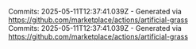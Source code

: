 Commits: 2025-05-11T12:37:41.039Z - Generated via https://github.com/marketplace/actions/artificial-grass
<br>
Commits: 2025-05-11T12:37:41.039Z - Generated via https://github.com/marketplace/actions/artificial-grass
<br>
